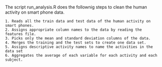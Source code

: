 The script run_analysis.R does the follownig steps to clean the human activity on smart phone data.

	1. Reads all the train data and test data of the human activity on smart phones. 
	2. Assigns appropriate column names to the data by reading the features file. 
	3. Picks only the mean and standard deviation columns of the data.
	4. Merges the training and the test sets to create one data set.
	5. Assigns descriptive activity names to name the activities in the data set
	6. Aggregates the average of each variable for each activity and each subject.

